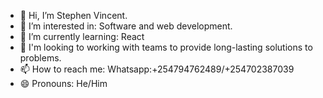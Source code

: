 - 👋 Hi, I’m Stephen Vincent.
- 👀 I’m interested in: Software and web development.
- 🌱 I’m currently learning: React
- 💞️ I'm looking to working with teams to provide long-lasting solutions to problems.
- 📫 How to reach me: Whatsapp:+254794762489/+254702387039
- 😄 Pronouns: He/Him
